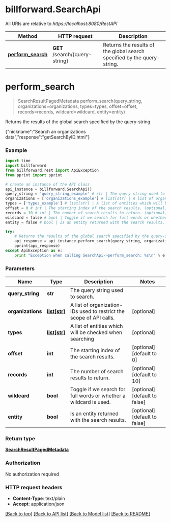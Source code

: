 # billforward.SearchApi

All URIs are relative to *https://localhost:8080/RestAPI*

Method | HTTP request | Description
------------- | ------------- | -------------
[**perform_search**](SearchApi.md#perform_search) | **GET** /search/{query-string} | Returns the results of the global search specified by the query-string.


# **perform_search**
> SearchResultPagedMetadata perform_search(query_string, organizations=organizations, types=types, offset=offset, records=records, wildcard=wildcard, entity=entity)

Returns the results of the global search specified by the query-string.

{\"nickname\":\"Search an organizations data\",\"response\":\"getSearchByID.html\"}

### Example 
```python
import time
import billforward
from billforward.rest import ApiException
from pprint import pprint

# create an instance of the API class
api_instance = billforward.SearchApi()
query_string = 'query_string_example' # str | The query string used to search.
organizations = ['organizations_example'] # list[str] | A list of organization-IDs used to restrict the scope of API calls. (optional)
types = ['types_example'] # list[str] | A list of entities which will be checked when searching (optional)
offset = 0 # int | The starting index of the search results. (optional) (default to 0)
records = 10 # int | The number of search results to return. (optional) (default to 10)
wildcard = false # bool | Toggle if we search for full words or whether a wildcard is used. (optional) (default to false)
entity = false # bool | Is an entity returned with the search results. (optional) (default to false)

try: 
    # Returns the results of the global search specified by the query-string.
    api_response = api_instance.perform_search(query_string, organizations=organizations, types=types, offset=offset, records=records, wildcard=wildcard, entity=entity)
    pprint(api_response)
except ApiException as e:
    print "Exception when calling SearchApi->perform_search: %s\n" % e
```

### Parameters

Name | Type | Description  | Notes
------------- | ------------- | ------------- | -------------
 **query_string** | **str**| The query string used to search. | 
 **organizations** | [**list[str]**](str.md)| A list of organization-IDs used to restrict the scope of API calls. | [optional] 
 **types** | [**list[str]**](str.md)| A list of entities which will be checked when searching | [optional] 
 **offset** | **int**| The starting index of the search results. | [optional] [default to 0]
 **records** | **int**| The number of search results to return. | [optional] [default to 10]
 **wildcard** | **bool**| Toggle if we search for full words or whether a wildcard is used. | [optional] [default to false]
 **entity** | **bool**| Is an entity returned with the search results. | [optional] [default to false]

### Return type

[**SearchResultPagedMetadata**](SearchResultPagedMetadata.md)

### Authorization

No authorization required

### HTTP request headers

 - **Content-Type**: text/plain
 - **Accept**: application/json

[[Back to top]](#) [[Back to API list]](../README.md#documentation-for-api-endpoints) [[Back to Model list]](../README.md#documentation-for-models) [[Back to README]](../README.md)

